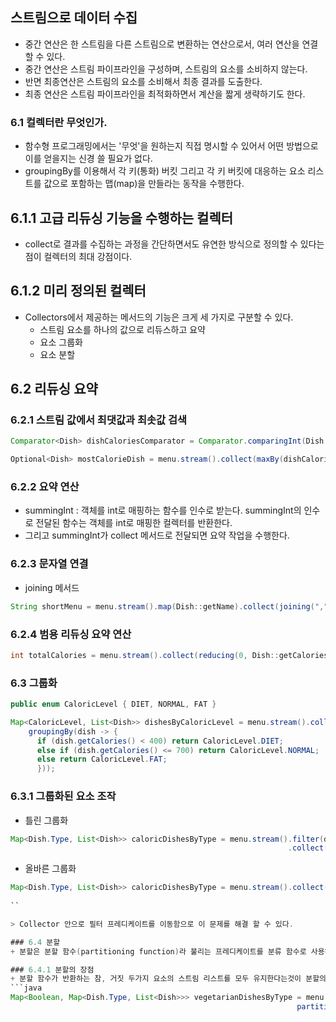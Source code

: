 ## 스트림으로 데이터 수집

+ 중간 연산은 한 스트림을 다른 스트림으로 변환하는 연산으로서, 여러 연산을 연결할 수 있다.
+ 중간 연산은 스트림 파이프라인을 구성하며, 스트림의 요소를 소비하지 않는다.
+ 반면 최종연산은 스트림의 요소를 소비해서 최종 결과를 도출한다.
+ 최종 연산은 스트림 파이프라인을 최적화하면서 계산을 짧게 생략하기도 한다.

### 6.1 컬렉터란 무엇인가.
+ 함수형 프로그래밍에서는 '무엇'을 원하는지 직접 명시할 수 있어서 어떤 방법으로 이를 얻을지는 신경 쓸 필요가 없다.
+ groupingBy를 이용해서 각 키(통화) 버킷 그리고 각 키 버킷에 대응하는 요소 리스트를 값으로 포함하는 맵(map)을 만들라는 동작을 수행한다.

## 6.1.1 고급 리듀싱 기능을 수행하는 컬렉터
+ collect로 결과를 수집하는 과정을 간단하면서도 유연한 방식으로 정의할 수 있다는 점이 컬렉터의 최대 강점이다.

## 6.1.2 미리 정의된 컬렉터
+ Collectors에서 제공하는 메서드의 기능은 크게 세 가지로 구분할 수 있다.
  - 스트림 요소를 하나의 값으로 리듀스하고 요약
  - 요소 그룹화
  - 요소 분할

## 6.2 리듀싱 요약
### 6.2.1 스트림 값에서 최댓값과 최솟값 검색
```java
Comparator<Dish> dishCaloriesComparator = Comparator.comparingInt(Dish::getCalories);

Optional<Dish> mostCalorieDish = menu.stream().collect(maxBy(dishCaloriesComparator));
```

### 6.2.2 요약 연산

+ summingInt : 객체를 int로 매핑하는 함수를 인수로 받는다. summingInt의 인수로 전달된 함수는 객체를 int로 매핑한 컬렉터를 반환한다.
+ 그리고 summingInt가 collect 메서드로 전달되면 요약 작업을 수행한다.

### 6.2.3 문자열 연결
+ joining 메서드

```java
String shortMenu = menu.stream().map(Dish::getName).collect(joining(","));
```

### 6.2.4 범용 리듀싱 요약 연산
```java
int totalCalories = menu.stream().collect(reducing(0, Dish::getCalories, (i, j) -> i + j));
```

### 6.3 그룹화
```java
public enum CaloricLevel { DIET, NORMAL, FAT }

Map<CaloricLevel, List<Dish>> dishesByCaloricLevel = menu.stream().collect(
    groupingBy(dish -> {
      if (dish.getCalories() < 400) return CaloricLevel.DIET;
      else if (dish.getCalories() <= 700) return CaloricLevel.NORMAL;
      else return CaloricLevel.FAT;
      }));
```

### 6.3.1 그룹화된 요소 조작

+ 틀린 그룹화
```java
Map<Dish.Type, List<Dish>> caloricDishesByType = menu.stream().filter(dish -> dish.getCalories() > 500)
                                                              .collect(groupingBy(Dish::getType));
```

+ 올바른 그룹화
```java
Map<Dish.Type, List<Dish>> caloricDishesByType = menu.stream().collect(groupingBy(Dish::getType, 
                                                                        filtering(dish -> dish.getCalories() > 500, toList())));
``

> Collector 안으로 필터 프레디케이트를 이동함으로 이 문제를 해결 할 수 있다.

### 6.4 분할
+ 분할은 분할 함수(partitioning function)라 불리는 프레디케이트를 분류 함수로 사용하는 특수한 그룹화 기능이다.

### 6.4.1 분할의 장점
+ 분할 함수가 반환하는 참, 거짓 두가지 요소의 스트림 리스트를 모두 유지한다는것이 분할의 장점이다.
```java
Map<Boolean, Map<Dish.Type, List<Dish>>> vegetarianDishesByType = menu.stream().collect(
                                                                partitioningBy(Dish::isVegetarian, groupingBy(Dish::getType)));
```



